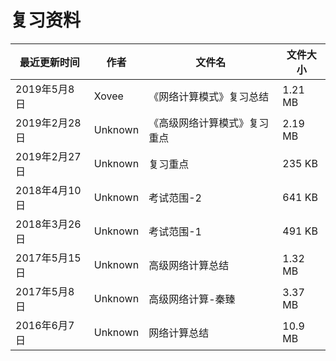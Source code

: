 # 复习资料

最近更新时间|作者|文件名|文件大小
---|---|---|---
2019年5月8日|Xovee|《网络计算模式》复习总结|1.21 MB
2019年2月28日|Unknown|《高级网络计算模式》复习重点|2.19 MB
2019年2月27日|Unknown|复习重点|235 KB
2018年4月10日|Unknown|考试范围-2|641 KB
2018年3月26日|Unknown|考试范围-1|491 KB
2017年5月15日|Unknown|高级网络计算总结|1.32 MB
2017年5月8日|Unknown|高级网络计算-秦臻|3.37 MB
2016年6月7日|Unknown|网络计算总结|10.9 MB

